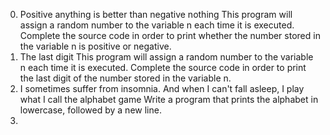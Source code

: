 0. Positive anything is better than negative nothing
    This program will assign a random number to the variable n each time it is executed. Complete the source code in order to print whether the number stored in the variable n is positive or negative.
1. The last digit
    This program will assign a random number to the variable n each time it is executed. Complete the source code in order to print the last digit of the number stored in the variable n.
2. I sometimes suffer from insomnia. And when I can't fall asleep, I play what I call the alphabet game
    Write a program that prints the alphabet in lowercase, followed by a new line.
3.